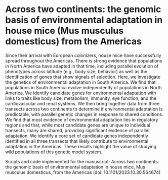 # Across two continents: the genomic basis of environmental adaptation in house mice (Mus musculus domesticus) from the Americas

Since their arrival with European colonizers, house mice have successfully spread throughout the Americas. There is strong evidence that populations in North America have adapted in that time, including parallel evolution of phenotypes across latitude (e.g., body size, behavior) as well as the identification of genes that show signals of selection.  Here, we investigate the genetics of environmental adaptation in South America. We find that populations in South America evolve independently of populations in North America.  We identify candidate genes for environmental adaptation with links to traits like body size, metabolism, immunity, eye function, and the cardiovascular and renal systems.  We then bring together data from three transects across two continents to determine if environmental adaptation is predictable, with parallel genetic changes in response to shared conditions. We find that most evidence of environmental adaptation lies in regulatory regions and that, while most candidate genes are unique to individual transects, many are shared, providing significant evidence of parallel adaptation.  We identify a core set of candidate genes independently identified in all three transects that likely contribute to environmental adaptation in the Americas. These results highlight the value of studying wild populations of this genetic model system. 


Scripts and code implemented for the manuscript: Across two continents: the genomic basis of environmental adaptation in house mice, Mus musculus domesticus, from the Americas (doi: 10.1101/2023.10.30.564674)
